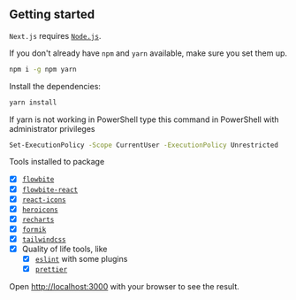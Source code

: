 ## Getting started

`Next.js` requires [`Node.js`](https://nodejs.org).

If you don't already have `npm` and `yarn` available, make sure you set them up.

```bash
npm i -g npm yarn
```

Install the dependencies:

```bash
yarn install
```

If yarn is not working in PowerShell type this command in PowerShell with administrator privileges

```bash
Set-ExecutionPolicy -Scope CurrentUser -ExecutionPolicy Unrestricted
```

Tools installed to package

- [x] [`flowbite`](https://flowbite.com)
- [x] [`flowbite-react`](https://flowbite-react.com)
- [x] [`react-icons`](https://react-icons.github.io/react-icons)
- [x] [`heroicons`](https://heroicons.com/)
- [x] [`recharts`](https://recharts.org/en-US)
- [x] [`formik`](https://formik.org/)
- [x] [`tailwindcss`](https://tailwindcss.com)
- [x] Quality of life tools, like
  - [x] [`eslint`](https://eslint.org) with some plugins
  - [x] [`prettier`](https://prettier.io)

Open [http://localhost:3000](http://localhost:3000) with your browser to see the result.

